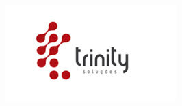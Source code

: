 <h1 align="center">
  <img src="https://github.com/anthonygomes849/trinity-estagio/blob/master/assets/trinitylogo.png?raw=true" width="400">
</h1>
